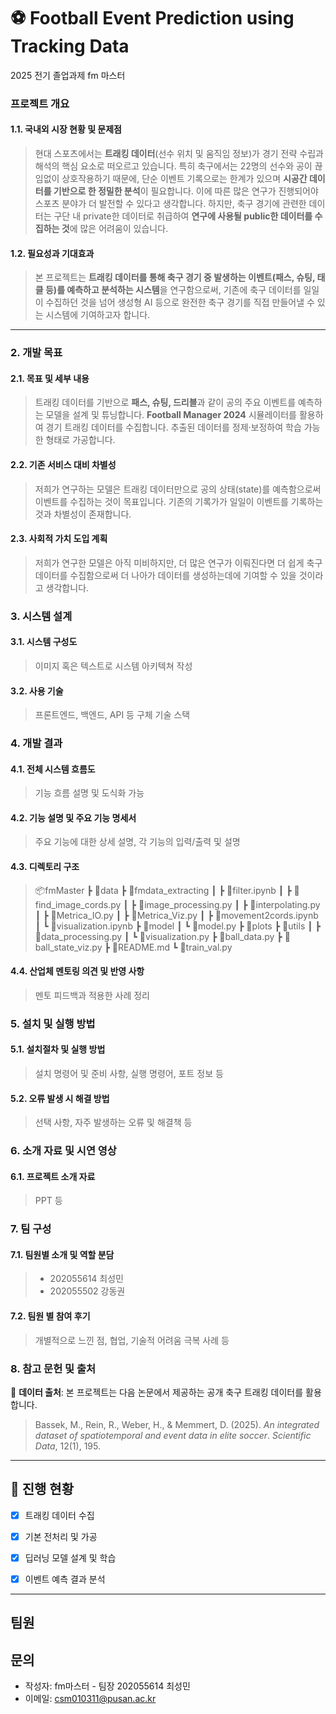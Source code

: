 # ⚽ Football Event Prediction using Tracking Data
2025 전기 졸업과제 fm 마스터
###  프로젝트 개요
#### 1.1. 국내외 시장 현황 및 문제점
> 현대 스포츠에서는 **트래킹 데이터**(선수 위치 및 움직임 정보)가 경기 전략 수립과 해석의 핵심 요소로 떠오르고 있습니다. 특히 축구에서는 22명의 선수와 공이 끊임없이 상호작용하기 때문에, 단순 이벤트 기록으로는 한계가 있으며 **시공간 데이터를 기반으로 한 정밀한 분석**이 필요합니다. 이에 따른 많은 연구가 진행되어야 스포츠 분야가 더 발전할 수 있다고 생각합니다.
> 하지만, 축구 경기에 관련한 데이터는 구단 내 private한 데이터로 취급하여 **연구에 사용될 public한 데이터를 수집하는 것**에 많은 어려움이 있습니다.

#### 1.2. 필요성과 기대효과
> 본 프로젝트는 **트래킹 데이터를 통해 축구 경기 중 발생하는 이벤트(패스, 슈팅, 태클 등)를 예측하고 분석하는 시스템**을 연구함으로써, 기존에 축구 데이터를 일일이 수집하던 것을 넘어 생성형 AI 등으로 완전한 축구 경기를 직접 만들어낼 수 있는 시스템에 기여하고자 합니다.

---

### 2. 개발 목표
#### 2.1. 목표 및 세부 내용
> 트래킹 데이터를 기반으로 **패스, 슈팅, 드리블**과 같이 공의 주요 이벤트를 예측하는 모델을 설계 및 튜닝합니다.
> **Football Manager 2024** 시뮬레이터를 활용하여 경기 트래킹 데이터를 수집합니다.
> 추출된 데이터를 정제·보정하여 학습 가능한 형태로 가공합니다.

#### 2.2. 기존 서비스 대비 차별성 
> 저희가 연구하는 모델은 트래킹 데이터만으로 공의 상태(state)를 예측함으로써 이벤트를 수집하는 것이 목표입니다. 기존의 기록가가 일일이 이벤트를 기록하는 것과 차별성이 존재합니다.

#### 2.3. 사회적 가치 도입 계획 
> 저희가 연구한 모델은 아직 미비하지만, 더 많은 연구가 이뤄진다면 더 쉽게 축구 데이터를 수집함으로써 더 나아가 데이터를 생성하는데에 기여할 수 있을 것이라고 생각합니다.

### 3. 시스템 설계
#### 3.1. 시스템 구성도
> 이미지 혹은 텍스트로 시스템 아키텍쳐 작성
>
#### 3.2. 사용 기술
> 프론트엔드, 백엔드, API 등 구체 기술 스택

### 4. 개발 결과
#### 4.1. 전체 시스템 흐름도
> 기능 흐름 설명 및 도식화 가능
>
#### 4.2. 기능 설명 및 주요 기능 명세서
> 주요 기능에 대한 상세 설명, 각 기능의 입력/출력 및 설명
>
#### 4.3. 디렉토리 구조
>📦fmMaster
 ┣ 📂data
 ┣ 📂fmdata_extracting
 ┃ ┣ 📜filter.ipynb
 ┃ ┣ 📜find_image_cords.py
 ┃ ┣ 📜image_processing.py
 ┃ ┣ 📜interpolating.py
 ┃ ┣ 📜Metrica_IO.py
 ┃ ┣ 📜Metrica_Viz.py
 ┃ ┣ 📜movement2cords.ipynb
 ┃ ┗ 📜visualization.ipynb
 ┣ 📂model
 ┃ ┗ 📜model.py
 ┣ 📂plots
 ┣ 📂utils
 ┃ ┣ 📜data_processing.py
 ┃ ┗ 📜visualization.py
 ┣ 📜ball_data.py
 ┣ 📜ball_state_viz.py
 ┣ 📜README.md
 ┗ 📜train_val.py
 
#### 4.4. 산업체 멘토링 의견 및 반영 사항
> 멘토 피드백과 적용한 사례 정리

### 5. 설치 및 실행 방법
>
#### 5.1. 설치절차 및 실행 방법
> 설치 명령어 및 준비 사항, 실행 명령어, 포트 정보 등
#### 5.2. 오류 발생 시 해결 방법
> 선택 사항, 자주 발생하는 오류 및 해결책 등

### 6. 소개 자료 및 시연 영상
#### 6.1. 프로젝트 소개 자료
> PPT 등


### 7. 팀 구성
#### 7.1. 팀원별 소개 및 역할 분담
> - 202055614 최성민
> - 202055502 강동권
#### 7.2. 팀원 별 참여 후기
> 개별적으로 느낀 점, 협업, 기술적 어려움 극복 사례 등

### 8. 참고 문헌 및 출처
📂 **데이터 출처**: 본 프로젝트는 다음 논문에서 제공하는 공개 축구 트래킹 데이터를 활용합니다.  
> Bassek, M., Rein, R., Weber, H., & Memmert, D. (2025). *An integrated dataset of spatiotemporal and event data in elite soccer*. *Scientific Data*, 12(1), 195.
---

## 🚧 진행 현황
- [x] 트래킹 데이터 수집
- [x] 기본 전처리 및 가공
- [x] 딥러닝 모델 설계 및 학습
- [x] 이벤트 예측 결과 분석


---
## 팀원

## 문의
- 작성자: fm마스터 - 팀장 202055614 최성민
- 이메일: csm010311@pusan.ac.kr
